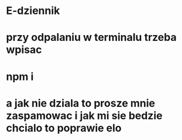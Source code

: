 # E-dziennik

# przy odpalaniu w terminalu trzeba wpisac 
# npm i
# a jak nie dziala to prosze mnie zaspamowac i jak mi sie bedzie chcialo to poprawie elo
